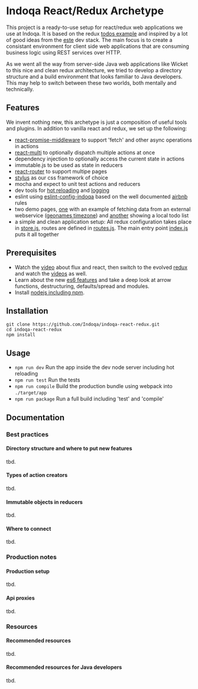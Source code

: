 # Indoqa React/Redux Archetype

This project is a ready-to-use setup for react/redux web applications we use at Indoqa. It is based on the 
redux [todos example](https://github.com/reactjs/redux/tree/master/examples/todos) and inspired by a lot of good ideas from the [este](https://github.com/este/este) dev stack. The main focus is to create a
consistant environment for client side web applications that are consuming business logic using REST services over HTTP. 

As we went all the way from server-side Java web applications like Wicket to this nice and clean redux architecture, we 
tried to develop a directory structure and a build environment that looks familiar to Java developers. This may help to switch between these two worlds, both mentally and technically. 

## Features

We invent nothing new, this archetype is just a composition of useful tools and plugins. In addition to vanilla react and redux, we set up the following:

  * [react-promise-middleware](https://github.com/pburtchaell/redux-promise-middleware) to support 'fetch' and other async operations in actions
  * [react-multi](https://github.com/ashaffer/redux-multi) to optionally dispatch multiple actions at once
  * dependency injection to optionally access the current state in actions
  * immutable.js to be used as state in reducers
  * [react-router](https://github.com/reactjs/react-router) to support multipe pages
  * [stylus](http://stylus-lang.com/) as our css framework of choice
  * mocha and expect to unit test actions and reducers
  * dev tools for [hot reloading](https://github.com/gaearon/react-hot-loader) and [logging](https://github.com/fcomb/redux-logger)
  * eslint using [eslint-config-indoqa](https://github.com/Indoqa/eslint-config-indoqa) based on the well documented [airbnb](https://github.com/airbnb/javascript) rules
  * two demo pages, [one](https://github.com/Indoqa/indoqa-react-redux/tree/master/src/main/time) with an example of fetching data from an external webservice ([geonames timezone](http://www.geonames.org/export/web-services.html#timezone)) and [another](https://github.com/Indoqa/indoqa-react-redux/tree/master/src/main/todos) showing a local todo list
  * a simple and clean application setup: All redux configuration takes place in [store.js](https://github.com/Indoqa/indoqa-react-redux/blob/master/src/main/store.js), 
routes are defined in [routes.js](https://github.com/Indoqa/indoqa-react-redux/blob/master/src/main/routes.js). The main entry point [index.js](https://github.com/Indoqa/indoqa-react-redux/blob/master/src/main/index.js) puts it all together

## Prerequisites

  * Watch the [video](https://facebook.github.io/flux/) about flux and react, then switch to the evolved [redux](http://redux.js.org/index.html) and watch the [videos](https://egghead.io/series/getting-started-with-redux) as well.
  * Learn about the new [es6 features](https://github.com/lukehoban/es6features#readme) and take a deep look at arrow functions, destructuring, defaults/spread and modules.
  * Install [nodejs including npm](https://docs.npmjs.com/getting-started/installing-node).

## Installation

```
git clone https://github.com/Indoqa/indoqa-react-redux.git
cd indoqa-react-redux
npm install
```

## Usage

  * ```npm run dev``` Run the app inside the dev node server including hot reloading
  * ```npm run test``` Run the tests
  * ```npm run compile``` Build the production bundle using webpack into `./target/app`
  * ```npm run package``` Run a full build including 'test' and 'compile'

## Documentation
### Best practices
#### Directory structure and where to put new features
tbd.
#### Types of action creators
tbd.
#### Immutable objects in reducers
tbd.
#### Where to **connect**
tbd.
### Production notes
#### Production setup
tbd.
#### Api proxies
tbd.
### Resources
#### Recommended resources
tbd.
#### Recommended resources for Java developers
tbd.



